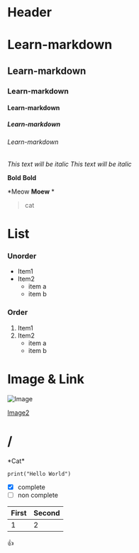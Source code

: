 # Header
# Learn-markdown
## Learn-markdown
### Learn-markdown
#### Learn-markdown
##### Learn-markdown
###### Learn-markdown

*This text will be italic*
_This text will be italic_

**Bold**
__Bold__

*Meow **Moew** *

>cat

# List
### Unorder 
* Item1
* Item2
  * item a
  * item b

### Order
1. Item1
2. Item2
   * item a
   * item b

# Image & Link
![Image]([[https://www.google.com/url?sa=i&url=https%3A%2F%2Fen.wikipedia.org%2Fwiki%2FCat_intelligence&psig=AOvVaw1UgTHPQ-cPu3EypV7BRjjI&ust=1694528083391000&source=images&cd=vfe&opi=89978449&ved=0CBAQjRxqFwoTCNiZxZbfooEDFQAAAAAdAAAAABAM](https://www.google.com/url?sa=i&url=https%3A%2F%2Fwww.womansday.com%2Flife%2Fpet-care%2Fg40683709%2Fgrey-cat-breeds%2F&psig=AOvVaw3ZRyaeIDl4ioFdIa1p1_5f&ust=1694528200956000&source=images&cd=vfe&opi=89978449&ved=0CBAQjRxqFwoTCOie3M7fooEDFQAAAAAdAAAAABAI)https://www.google.com/url?sa=i&url=https%3A%2F%2Fwww.womansday.com%2Flife%2Fpet-care%2Fg40683709%2Fgrey-cat-breeds%2F&psig=AOvVaw3ZRyaeIDl4ioFdIa1p1_5f&ust=1694528200956000&source=images&cd=vfe&opi=89978449&ved=0CBAQjRxqFwoTCOie3M7fooEDFQAAAAAdAAAAABAI](https://www.google.com/url?sa=i&url=https%3A%2F%2Fwww.sarakadee.com%2Fblog%2Foneton%2F%3Fp%3D2152&psig=AOvVaw3I5WBjky8eVEpeCVvjkWfN&ust=1694528256818000&source=images&cd=vfe&opi=89978449&ved=0CBAQjRxqFwoTCIDYoujfooEDFQAAAAAdAAAAABAE))

[Image2](https://www.google.com/url?sa=i&url=https%3A%2F%2Fen.wikipedia.org%2Fwiki%2FCat_intelligence&psig=AOvVaw1UgTHPQ-cPu3EypV7BRjjI&ust=1694528083391000&source=images&cd=vfe&opi=89978449&ved=0CBAQjRxqFwoTCNiZxZbfooEDFQAAAAAdAAAAABAM)

# /
\*Cat\*

```
print("Hello World") 
```
- [x] complete
- [ ] non complete

| First| Second |
-------|--------|
1      |    2   |

:+1:
  
